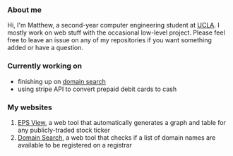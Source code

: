 ### About me

Hi, I'm Matthew, a second-year computer engineering student at [UCLA](https://www.ucla.edu/). I mostly work on web stuff with the occasional low-level project. Please feel free to leave an issue on any of my repositories if you want something added or have a question.

### Currently working on

- finishing up on [domain search](github.com/matthew-chandler/domain-search)
- using stripe API to convert prepaid debit cards to cash

### My websites
1. [EPS View](eps.machandler.com), a web tool that automatically generates a graph and table for any publicly-traded stock ticker
2. [Domain Search](domains.machandler.com), a web tool that checks if a list of domain names are available to be registered on a registrar


